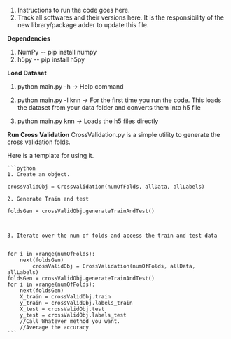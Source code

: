 1. Instructions to run the code goes here.
2. Track all softwares and their versions here. It is the responsibility of the new library/package adder to update this file.

<b>Dependencies</b>

1. NumPy -- pip install numpy
2. h5py -- pip install h5py


<b>Load Dataset</b>

1. python main.py -h -> Help command

2. python main.py -l knn  -> For the first time you run the code. This loads the dataset from your data folder and converts them into h5 file

3. python main.py knn -> Loads the h5 files directly 

<b>Run Cross Validation</b>
CrossValidation.py is a simple utility to generate the cross validation folds.

Here is a template for using it.


    ```python
    1. Create an object.
    
    crossValidObj = CrossValidation(numOfFolds, allData, allLabels)
    
    2. Generate Train and test
    
    foldsGen = crossValidObj.generateTrainAndTest()
    
    
    
    3. Iterate over the num of folds and access the train and test data
    
    
    for i in xrange(numOfFolds):
        next(foldsGen)
            crossValidObj = CrossValidation(numOfFolds, allData, allLabels)
    foldsGen = crossValidObj.generateTrainAndTest()
    for i in xrange(numOfFolds):
        next(foldsGen)
        X_train = crossValidObj.train
        y_train = crossValidObj.labels_train
        X_test = crossValidObj.test
        y_test = crossValidObj.labels_test
        //Call Whatever method you want.
        //Average the accuracy
    ```
